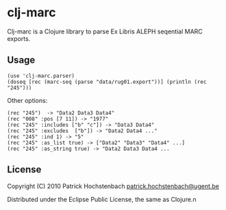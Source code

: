# clj-marc

Clj-marc is a Clojure library to parse Ex Libris ALEPH seqential MARC exports.

## Usage

	(use 'clj-marc.parser)
	(doseq [rec (marc-seq (parse "data/rug01.export"))] (println (rec "245")))

Other options:

	(rec "245")  -> "Data2 Data3 Data4"
	(rec "008" :pos [7 11]) -> "1977"
	(rec "245" :includes ["b" "c"]) -> "Data3 Data4"
	(rec "245" :excludes  ["b"]) -> "Data2 Data4 ..." 
	(rec "245" :ind 1) -> "5"
	(rec "245" :as_list true) -> ["Data2" "Data3" "Data4" ...]
	(rec "245" :as_string true) -> "Data2 Data3 Data4 ...

## License

Copyright (C) 2010 Patrick Hochstenbach <patrick.hochstenbach@ugent.be>

Distributed under the Eclipse Public License, the same as Clojure.n

